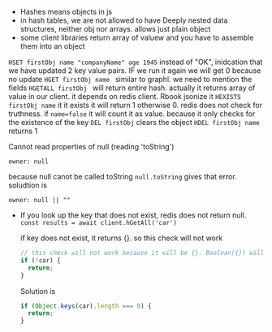 - Hashes means objects in js
- in hash tables, we are not allowed to have Deeply nested data structures, neither obj nor arrays. allows just plain object
- some client libraries return array of valuew and you have to assemble them into an object

`HSET firstObj name "companyName" age 1945` instead of "OK", inidcation that we have updated 2 key value pairs. IF we run it again we will get 0 because no update
`HGET firstObj name ` similar to graphl. we need to mention the fields
`HGETALL firstObj ` will return entire hash. actually it returns array of value in our client. it depends on redis client. Rbook jsonize it
`HEXISTS firstObj name` it it exists it will return 1 otherwise 0. redis does not check for truthness. if `name=false` it will count it as value. because it only checks for the existence of the key
`DEL firstObj` clears the object
`HDEL firstObj name` returns 1

Cannot read properties of null (reading 'toString')

`owner: null`

because null canot be called toString
`null.toString` gives that error. soludtion is

`owner: null || ""`

- If you look up the key that does not exist, redis does not return null.
  `const results = await client.hGetAll('car')`

  if key does not exist, it returns {}. so this check will not work

  ```js
  // this check will not work because it will be {}. Boolean({}) will return true
  if (!car) {
  	return;
  }
  ```

  Solution is

  ```js
  if (Object.keys(car).length === 0) {
  	return;
  }
  ```

